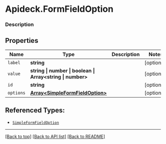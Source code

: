 # Apideck.FormFieldOption

### Description

## Properties
Name | Type | Description | Notes
------------ | ------------- | ------------- | -------------
`label` | **string** |  | [optional] 
`value` | **string \| number \| boolean \| Array&lt;string \| number&gt;** |  | [optional] 
`id` | **string** |  | [optional] 
`options` | [**Array&lt;SimpleFormFieldOption&gt;**](SimpleFormFieldOption.md) |  | [optional] 





## Referenced Types:

* [`SimpleFormFieldOption`](SimpleFormFieldOption.md)

---

[[Back to top]](#) [[Back to API list]](../../../../README.md#documentation-for-api-endpoints) [[Back to README]](../../../../README.md)


